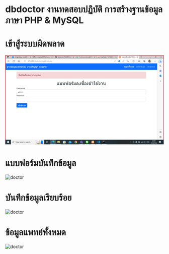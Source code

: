 # dbdoctor งานทดสอบปฏิบัติ การสร้างฐานข้อมูล ภาษา PHP & MySQL
# เข้าสู้ระบบผิดพลาด
![doctor](https://github.com/parinyaSrru/dbdoctor/blob/main/image/messageImage_1679158160201.jpg?raw=true)
# แบบฟอร์มบันทึกข้อมูล
![doctor](https://github.com/parinyaSrru/dbdoctor/blob/main/image/messageImage_1679157506541.jpg?raw=true)

# บันทึกข้อมูลเรียบร้อย
![doctor](https://github.com/parinyaSrru/dbdoctor/blob/main/image/messageImage_1679157773108.jpg?raw=true)


# ข้อมูลแพทย์ทั้งหมด
![doctor](https://github.com/parinyaSrru/dbdoctor/blob/main/image/MicrosoftTeams-image.png?raw=true)
